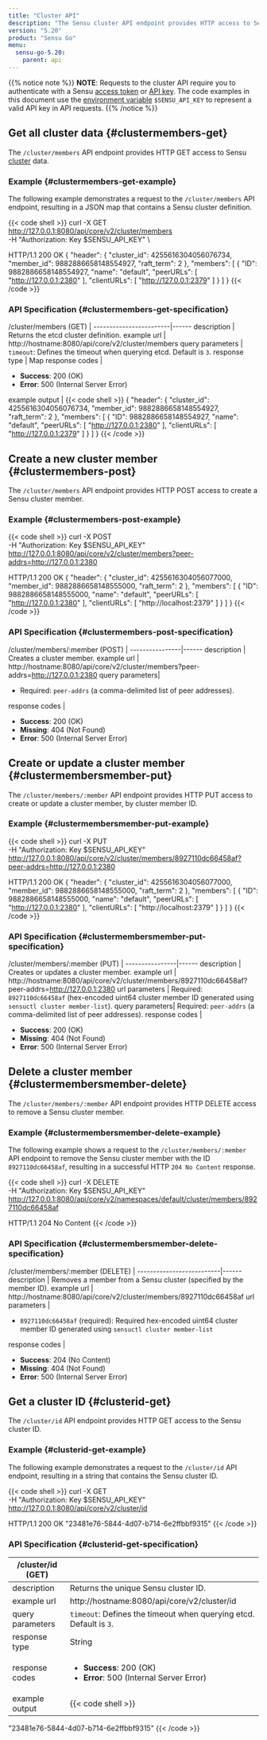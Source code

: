 ```yaml
---
title: "Cluster API"
description: "The Sensu cluster API endpoint provides HTTP access to Sensu cluster data. This reference includes examples for returning the cluster definition, creating a cluster member, and more. Read on for the full reference."
version: "5.20"
product: "Sensu Go"
menu:
  sensu-go-5.20:
    parent: api
---
```


{{% notice note %}}
**NOTE**: Requests to the cluster API require you to authenticate with a Sensu [access token](../overview/#authenticate-with-the-authentication-api) or [API key](../overview/#authenticate-with-an-api-key).
The code examples in this document use the [environment variable](../overview/#configure-an-environment-variable-for-api-key-authentication) `$SENSU_API_KEY` to represent a valid API key in API requests. 
{{% /notice %}}

## Get all cluster data {#clustermembers-get}

The `/cluster/members` API endpoint provides HTTP GET access to Sensu [cluster][1] data.

### Example {#clustermembers-get-example}

The following example demonstrates a request to the `/cluster/members` API endpoint, resulting in a JSON map that contains a Sensu cluster definition.

{{< code shell >}}
curl -X GET \
http://127.0.0.1:8080/api/core/v2/cluster/members \
-H "Authorization: Key $SENSU_API_KEY" \

HTTP/1.1 200 OK
{
  "header": {
    "cluster_id": 4255616304056076734,
    "member_id": 9882886658148554927,
    "raft_term": 2
  },
  "members": [
    {
      "ID": 9882886658148554927,
      "name": "default",
      "peerURLs": [
        "http://127.0.0.1:2380"
      ],
      "clientURLs": [
        "http://127.0.0.1:2379"
      ]
    }
  ]
}
{{< /code >}}

### API Specification {#clustermembers-get-specification}

/cluster/members (GET)  | 
------------------------|------
description             | Returns the etcd cluster definition.
example url             | http://hostname:8080/api/core/v2/cluster/members
query parameters        | `timeout`: Defines the timeout when querying etcd. Default is `3`.
response type           | Map
response codes          | <ul><li>**Success**: 200 (OK)</li><li>**Error**: 500 (Internal Server Error)</li></ul>
example output          | {{< code shell >}}
{
  "header": {
    "cluster_id": 4255616304056076734,
    "member_id": 9882886658148554927,
    "raft_term": 2
  },
  "members": [
    {
      "ID": 9882886658148554927,
      "name": "default",
      "peerURLs": [
        "http://127.0.0.1:2380"
      ],
      "clientURLs": [
        "http://127.0.0.1:2379"
      ]
    }
  ]
}
{{< /code >}}

## Create a new cluster member {#clustermembers-post}

The `/cluster/members` API endpoint provides HTTP POST access to create a Sensu cluster member.

### Example {#clustermembers-post-example}

{{< code shell >}}
curl -X POST \
-H "Authorization: Key $SENSU_API_KEY" \
http://127.0.0.1:8080/api/core/v2/cluster/members?peer-addrs=http://127.0.0.1:2380

HTTP/1.1 200 OK
{
  "header": {
    "cluster_id": 4255616304056077000,
    "member_id": 9882886658148555000,
    "raft_term": 2
  },
  "members": [
    {
      "ID": 9882886658148555000,
      "name": "default",
      "peerURLs": [
        "http://127.0.0.1:2380"
      ],
      "clientURLs": [
        "http://localhost:2379"
      ]
    }
  ]
}
{{< /code >}}

### API Specification {#clustermembers-post-specification}

/cluster/members/:member (POST) | 
----------------|------
description     | Creates a cluster member.
example url     | http://hostname:8080/api/core/v2/cluster/members?peer-addrs=http://127.0.0.1:2380
query parameters| <ul><li>Required: `peer-addrs` (a comma-delimited list of peer addresses).</li></ul>
response codes   | <ul><li>**Success**: 200 (OK)</li><li> **Missing**: 404 (Not Found)</li><li>**Error**: 500 (Internal Server Error)</li></ul>

## Create or update a cluster member {#clustermembersmember-put}

The `/cluster/members/:member` API endpoint provides HTTP PUT access to create or update a cluster member, by cluster member ID.

### Example {#clustermembersmember-put-example}

{{< code shell >}}
curl -X PUT \
-H "Authorization: Key $SENSU_API_KEY" \
http://127.0.0.1:8080/api/core/v2/cluster/members/8927110dc66458af?peer-addrs=http://127.0.0.1:2380

HTTP/1.1 200 OK
{
  "header": {
    "cluster_id": 4255616304056077000,
    "member_id": 9882886658148555000,
    "raft_term": 2
  },
  "members": [
    {
      "ID": 9882886658148555000,
      "name": "default",
      "peerURLs": [
        "http://127.0.0.1:2380"
      ],
      "clientURLs": [
        "http://localhost:2379"
      ]
    }
  ]
}
{{< /code >}}

### API Specification {#clustermembersmember-put-specification}

/cluster/members/:member (PUT) | 
----------------|------
description     | Creates or updates a cluster member.
example url     | http://hostname:8080/api/core/v2/cluster/members/8927110dc66458af?peer-addrs=http://127.0.0.1:2380
url parameters  | Required: `8927110dc66458af` (hex-encoded uint64 cluster member ID generated using `sensuctl cluster member-list`).
query parameters| Required: `peer-addrs` (a comma-delimited list of peer addresses).</li></ul>
response codes   | <ul><li>**Success**: 200 (OK)</li><li> **Missing**: 404 (Not Found)</li><li>**Error**: 500 (Internal Server Error)</li></ul>

## Delete a cluster member {#clustermembersmember-delete}

The `/cluster/members/:member` API endpoint provides HTTP DELETE access to remove a Sensu cluster member.

### Example {#clustermembersmember-delete-example}

The following example shows a request to the `/cluster/members/:member` API endpoint to remove the Sensu cluster member with the ID `8927110dc66458af`, resulting in a successful HTTP `204 No Content` response.

{{< code shell >}}
curl -X DELETE \
-H "Authorization: Key $SENSU_API_KEY" \
http://127.0.0.1:8080/api/core/v2/namespaces/default/cluster/members/8927110dc66458af

HTTP/1.1 204 No Content
{{< /code >}}

### API Specification {#clustermembersmember-delete-specification}

/cluster/members/:member (DELETE) | 
--------------------------|------
description               | Removes a member from a Sensu cluster (specified by the member ID).
example url               | http://hostname:8080/api/core/v2/cluster/members/8927110dc66458af
url parameters            | <ul><li>`8927110dc66458af` (required): Required hex-encoded uint64 cluster member ID generated using `sensuctl cluster member-list`</li></ul>
response codes            | <ul><li>**Success**: 204 (No Content)</li><li>**Missing**: 404 (Not Found)</li><li>**Error**: 500 (Internal Server Error)</li></ul>

## Get a cluster ID {#clusterid-get}

The `/cluster/id` API endpoint provides HTTP GET access to the Sensu cluster ID.

### Example {#clusterid-get-example}

The following example demonstrates a request to the `/cluster/id` API endpoint, resulting in a string that contains the Sensu cluster ID.

{{< code shell >}}
curl -X GET \
 -H "Authorization: Key $SENSU_API_KEY" \
http://127.0.0.1:8080/api/core/v2/cluster/id

HTTP/1.1 200 OK
"23481e76-5844-4d07-b714-6e2ffbbf9315"
{{< /code >}}

### API Specification {#clusterid-get-specification}

/cluster/id (GET) | |
------------------|------
description       | Returns the unique Sensu cluster ID.
example url       | http://hostname:8080/api/core/v2/cluster/id
query parameters  | `timeout`: Defines the timeout when querying etcd. Default is `3`.
response type     | String
response codes    | <ul><li>**Success**: 200 (OK)</li><li>**Error**: 500 (Internal Server Error)</li></ul>
example output    | {{< code shell >}}
"23481e76-5844-4d07-b714-6e2ffbbf9315"
{{< /code >}}

[1]: ../../operations/deploy-sensu/cluster-sensu/
